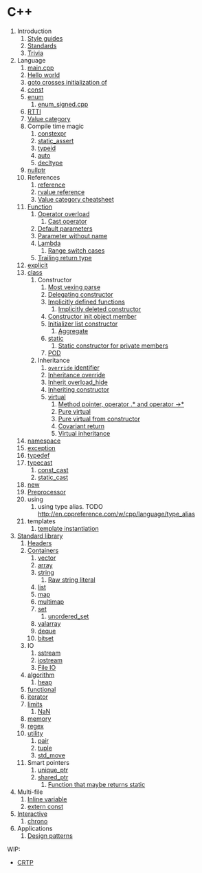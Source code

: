 # C++

1.  Introduction
    1.  [Style guides](style-guides.md)
    1.  [Standards](standards.md)
    1.  [Trivia](trivia.md)
1.  Language
    1.  [main.cpp](main.cpp)
    1.  [Hello world](hello_world.cpp)
    1.  [goto crosses initialization of](goto-cross-initialization.cpp)
    1.  [const](const.cpp)
    1.  [enum](enum.cpp)
        1.  [enum_signed.cpp](enum_signed.cpp)
    1.  [RTTI](rtti.md)
    1.  [Value category](value_category.cpp)
    1.  Compile time magic
        1.  [constexpr](constexpr.cpp)
        1.  [static_assert](static_assert.cpp)
        1.  [typeid](typeid.cpp)
        1.  [auto](auto.cpp)
        1.  [decltype](decltype.cpp)
    1.  [nullptr](nullptr.cpp)
    1.  References
        1.  [reference](reference.cpp)
        1.  [rvalue reference](rvalue_reference.cpp)
        1.  [Value category cheatsheet](https://github.com/jeaye/value-category-cheatsheet/tree/14aef17fb5ab9c35416ec62ac0d45eb12729901f/resources/code)
    1.  [Function](function.cpp)
        1.  [Operator overload](operator_overload.cpp)
            1.  [Cast operator](cast_operator.cpp)
        1.  [Default parameters](default_parameters.cpp)
        1.  [Parameter without name](parameter_without_name.cpp)
        1.  [Lambda](lambda.cpp)
            1.  [Range switch cases](range_switch_case.cpp)
        1.  [Trailing return type](trailing_return_type.cpp)
    1.  [explicit](explicit.cpp)
    1.  [class](class.cpp)
        1.  Constructor
            1.  [Most vexing parse](most_vexing_parse.cpp)
            1.  [Delegating constructor](delegating_constructor.cpp)
            1.  [Implicitly defined functions](implicitly_defined.cpp)
                1.  [Implicitly deleted constructor](implicitly_deleted_constructor.cpp)
            1.  [Constructor init object member](constructor_init_object_member.cpp)
            1.  [Initializer list constructor](initializer_list_constructor.cpp)
                1.  [Aggregate](aggregate.cpp)
            1.  [static](static.cpp)
                1.  [Static constructor for private members](static_constructor_private.cpp)
            1.  [POD](pod.cpp)
        1.  Inheritance
            1.  [`override` identifier](override.cpp)
            1.  [Inheritance override](inheritance_override.cpp)
            1.  [Inherit overload_hide](inherit_overload_hide.cpp)
            1.  [Inheriting constructor](inheriting_constructor.cpp)
            1.  [virtual](virtual.cpp)
                1. [Method pointer, operator .* and operator ->*](method_pointer.cpp)
                1. [Pure virtual](pure_virtual.cpp)
                1. [Pure virtual from constructor](pure_virtual_from_constructor.cpp)
                1. [Covariant return](covariant_return.cpp)
                1. [Virtual inheritance](http://stackoverflow.com/questions/21558/in-c-what-is-a-virtual-base-class)
    1.  [namespace](namespace.cpp)
    1.  [exception](exception.cpp)
    1.  [typedef](typedef.cpp)
    1.  [typecast](typecast.cpp)
        1.  [const_cast](const_cast.cpp)
        1.  [static_cast](static_cast.cpp)
    1.  [new](new.cpp)
    1.  [Preprocessor](preprocessor.cpp)
    1.  using
        1. using type alias. TODO http://en.cppreference.com/w/cpp/language/type_alias
    1.  templates
        1.  [template instantiation](template_instantiation/)
1.  [Standard library](standard_library.md)
    1.  [Headers](common.hpp)
    1.  [Containers](containers.md)
        1.  [vector](vector.cpp)
        1.  [array](array.cpp)
        1.  [string](string.cpp)
            1.  [Raw string literal](raw_string_literal.cpp)
        1.  [list](list.cpp)
        1.  [map](map.cpp)
        1.  [multimap](multimap.cpp)
        1.  [set](set.cpp)
            1.  [unordered_set](unordered_set.cpp)
        1.  [valarray](valarray.cpp)
        1.  [deque](deque.cpp)
        1.  [bitset](bitset.cpp)
    1.  IO
        1.  [sstream](sstream.cpp)
        1.  [iostream](iostream.cpp)
        1.  [File IO](file_io.cpp)
    1.  [algorithm](algorithm.cpp)
        1.  [heap](heap.cpp)
    1.  [functional](functional.cpp)
    1.  [iterator](iterator.cpp)
    1.  [limits](limits.cpp)
        1.  [NaN](nan.cpp)
    1.  [memory](memory.cpp)
    1.  [regex](regex.cpp)
    1.  [utility](utility.cpp)
        1.  [pair](pair.cpp)
        1.  [tuple](tuple.cpp)
        1.  [std_move](std_move.cpp)
    1.  Smart pointers
        1.  [unique_ptr](unique_ptr.cpp)
        1.  [shared_ptr](shared_ptr.cpp)
            1.  [Function that maybe returns static](func_ret_maybe_static.cpp)
1.  Multi-file
    1.  [Inline variable](inline_variable/)
    1.  [extern const](extern_const/)
1.  [Interactive](interactive/)
    1.  [chrono](interactive/chrono.cpp)
1.  Applications
    1. [Design patterns](design_patterns.cpp)

WIP:

- [CRTP](crtp.cpp)
